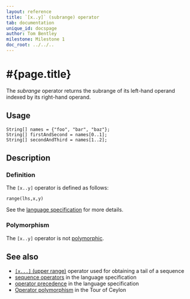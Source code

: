 ```yaml
---
layout: reference
title: `[x..y]` (subrange) operator
tab: documentation
unique_id: docspage
author: Tom Bentley
milestone: Milestone 1
doc_root: ../../..
---
```


# #{page.title}

The *subrange* operator returns the subrange of its left-hand operand
indexed by its right-hand operand.

## Usage 

    String[] names = {"foo", "bar", "baz"};
    String[] firstAndSecond = names[0..1];
    String[] secondAndThird = names[1..2];

## Description

### Definition

The `[x..y]` operator is defined as follows:

<!-- no-check -->
    range(lhs,x,y)

See the [language specification](#{page.doc_root}/#{site.urls.spec_relative}#listmap) for 
more details.

### Polymorphism

The `[x..y]` operator is not [polymorphic](#{page.doc_root}/reference/operator/operator-polymorphism). 

## See also

* [`[x...]` (upper range)](../upper-range) operator used for obtaining a tail of a sequence
* [sequence operators](#{page.doc_root}/#{site.urls.spec_relative}#listmap) in the 
  language specification
* [operator precedence](#{page.doc_root}/#{site.urls.spec_relative}#operatorprecedence) in the 
  language specification
* [Operator polymorphism](#{page.doc_root}/tour/language-module/#operator_polymorphism) 
  in the Tour of Ceylon

